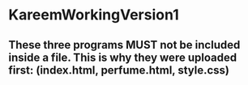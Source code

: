 # KareemWorkingVersion1

## These three programs MUST not be included inside a file. This is why they were uploaded first: (index.html, perfume.html, style.css)
